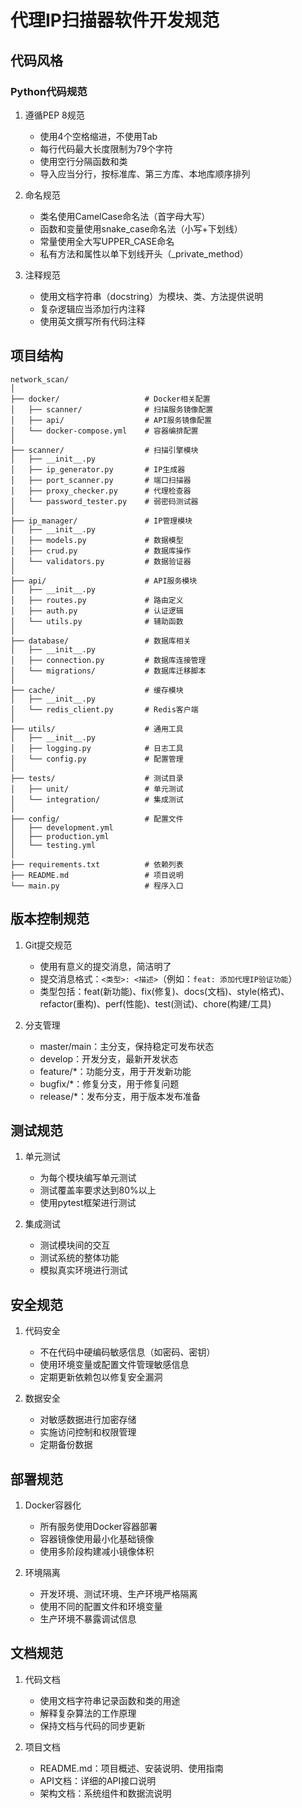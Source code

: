 # 代理IP扫描器软件开发规范

## 代码风格

### Python代码规范
1. 遵循PEP 8规范
   - 使用4个空格缩进，不使用Tab
   - 每行代码最大长度限制为79个字符
   - 使用空行分隔函数和类
   - 导入应当分行，按标准库、第三方库、本地库顺序排列

2. 命名规范
   - 类名使用CamelCase命名法（首字母大写）
   - 函数和变量使用snake_case命名法（小写+下划线）
   - 常量使用全大写UPPER_CASE命名
   - 私有方法和属性以单下划线开头（_private_method）

3. 注释规范
   - 使用文档字符串（docstring）为模块、类、方法提供说明
   - 复杂逻辑应当添加行内注释
   - 使用英文撰写所有代码注释

## 项目结构

```
network_scan/
│
├── docker/                   # Docker相关配置
│   ├── scanner/              # 扫描服务镜像配置
│   ├── api/                  # API服务镜像配置
│   └── docker-compose.yml    # 容器编排配置
│
├── scanner/                  # 扫描引擎模块
│   ├── __init__.py
│   ├── ip_generator.py       # IP生成器
│   ├── port_scanner.py       # 端口扫描器
│   ├── proxy_checker.py      # 代理检查器
│   └── password_tester.py    # 弱密码测试器
│
├── ip_manager/               # IP管理模块
│   ├── __init__.py
│   ├── models.py             # 数据模型
│   ├── crud.py               # 数据库操作
│   └── validators.py         # 数据验证器
│
├── api/                      # API服务模块
│   ├── __init__.py
│   ├── routes.py             # 路由定义
│   ├── auth.py               # 认证逻辑
│   └── utils.py              # 辅助函数
│
├── database/                 # 数据库相关
│   ├── __init__.py
│   ├── connection.py         # 数据库连接管理
│   └── migrations/           # 数据库迁移脚本
│
├── cache/                    # 缓存模块
│   ├── __init__.py
│   └── redis_client.py       # Redis客户端
│
├── utils/                    # 通用工具
│   ├── __init__.py
│   ├── logging.py            # 日志工具
│   └── config.py             # 配置管理
│
├── tests/                    # 测试目录
│   ├── unit/                 # 单元测试
│   └── integration/          # 集成测试
│
├── config/                   # 配置文件
│   ├── development.yml
│   ├── production.yml
│   └── testing.yml
│
├── requirements.txt          # 依赖列表
├── README.md                 # 项目说明
└── main.py                   # 程序入口
```

## 版本控制规范

1. Git提交规范
   - 使用有意义的提交消息，简洁明了
   - 提交消息格式：`<类型>: <描述>`（例如：`feat: 添加代理IP验证功能`）
   - 类型包括：feat(新功能)、fix(修复)、docs(文档)、style(格式)、refactor(重构)、perf(性能)、test(测试)、chore(构建/工具)

2. 分支管理
   - master/main：主分支，保持稳定可发布状态
   - develop：开发分支，最新开发状态
   - feature/*：功能分支，用于开发新功能
   - bugfix/*：修复分支，用于修复问题
   - release/*：发布分支，用于版本发布准备

## 测试规范

1. 单元测试
   - 为每个模块编写单元测试
   - 测试覆盖率要求达到80%以上
   - 使用pytest框架进行测试

2. 集成测试
   - 测试模块间的交互
   - 测试系统的整体功能
   - 模拟真实环境进行测试

## 安全规范

1. 代码安全
   - 不在代码中硬编码敏感信息（如密码、密钥）
   - 使用环境变量或配置文件管理敏感信息
   - 定期更新依赖包以修复安全漏洞

2. 数据安全
   - 对敏感数据进行加密存储
   - 实施访问控制和权限管理
   - 定期备份数据

## 部署规范

1. Docker容器化
   - 所有服务使用Docker容器部署
   - 容器镜像使用最小化基础镜像
   - 使用多阶段构建减小镜像体积

2. 环境隔离
   - 开发环境、测试环境、生产环境严格隔离
   - 使用不同的配置文件和环境变量
   - 生产环境不暴露调试信息

## 文档规范

1. 代码文档
   - 使用文档字符串记录函数和类的用途
   - 解释复杂算法的工作原理
   - 保持文档与代码的同步更新

2. 项目文档
   - README.md：项目概述、安装说明、使用指南
   - API文档：详细的API接口说明
   - 架构文档：系统组件和数据流说明 